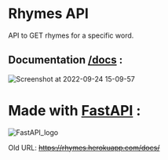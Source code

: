 # Rhymes API
API to GET rhymes for a specific word.

## Documentation [/docs](https://rhymes.herokuapp.com/docs) :

![Screenshot at 2022-09-24 15-09-57](https://user-images.githubusercontent.com/68897241/192091283-b74faa97-8d31-48ee-b2d9-ffb8f59b35a8.png)


# Made with [FastAPI](https://fastapi.tiangolo.com/) :
![FastAPI_logo](https://user-images.githubusercontent.com/68897241/192091105-9411e961-6e57-484a-951d-865224450fbe.png)


Old URL:  ~~https://rhymes.herokuapp.com/docs/~~
